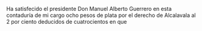Ha satisfecido el presidente Don Manuel Alberto Guerrero en esta contaduría de mi cargo ocho pesos de plata por el derecho de Alcalavala al 2 por ciento deducidos de cuatrocientos en que